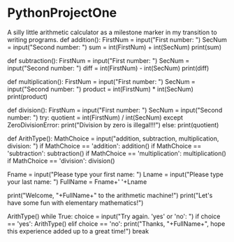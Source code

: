 # PythonProjectOne
A silly little arithmetic calculator as a milestone marker in my transition to writing programs.
def addition():
    FirstNum = input("First number: ")
    SecNum = input("Second number: ")
    sum = int(FirstNum) + int(SecNum)
    print(sum)

def subtraction():
    FirstNum = input("First number: ")
    SecNum = input("Second number: ")
    diff = int(FirstNum) - int(SecNum)
    print(diff)
    
def multiplication():
    FirstNum = input("First number: ")
    SecNum = input("Second number: ")
    product = int(FirstNum) * int(SecNum)
    print(product)
    
def division():
    FirstNum = input("First number: ")
    SecNum = input("Second number: ")
    try:
        quotient = int(FirstNum) / int(SecNum)
    except ZeroDivisionError:
        print("Division by zero is illegal!!!")
    else:
        print(quotient)
 
 def ArithType():
     MathChoice = input("addition, subtraction, multiplication, division: ")
     if MathChoice == 'addition':
         addition()
     if MathChoice == 'subtraction':
         subtraction()
     if MathChoice == 'multiplication':
         multiplication()
     if MathChoice == 'division':
         division()

Fname = input("Please type your first name: ")
Lname = input("Please type your last name: ")
FullName = Fname+' '+Lname

print("Welcome, "+FullName+" to the arithmetic machine!")
print("Let's have some fun with elementary mathematics!")

ArithType()
while True:
    choice = input("Try again. 'yes' or 'no': ")
    if choice == 'yes':
        ArithType()
    elif choice == 'no':
        print("Thanks, "+FullName+", hope this experience added up to a great time!")
        break
         

         
         
         
         
         
         
         
         
         
         
         
         

